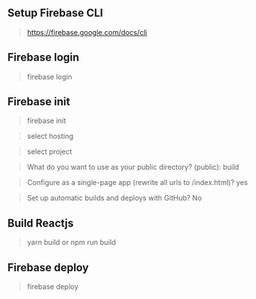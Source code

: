 ## Setup Firebase CLI

> https://firebase.google.com/docs/cli

## Firebase login

> firebase login

## Firebase init

> firebase init

> select hosting

> select project

> What do you want to use as your public directory? (public): build

> Configure as a single-page app (rewrite all urls to /index.html)? yes

> Set up automatic builds and deploys with GitHub? No

## Build Reactjs

> yarn build or npm run build

## Firebase deploy

> firebase deploy
